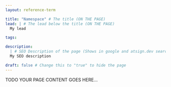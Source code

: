 ```yaml
---
layout: reference-term

title: "Namespace" # The title (ON THE PAGE)
lead: | # The lead below the title (ON THE PAGE)
  My lead

tags:

description:
  | # SEO Description of the page (Shows in google and atsign.dev search)
  My SEO description

draft: false # Change this to "true" to hide the page
---
```


TODO YOUR PAGE CONTENT GOES HERE...
